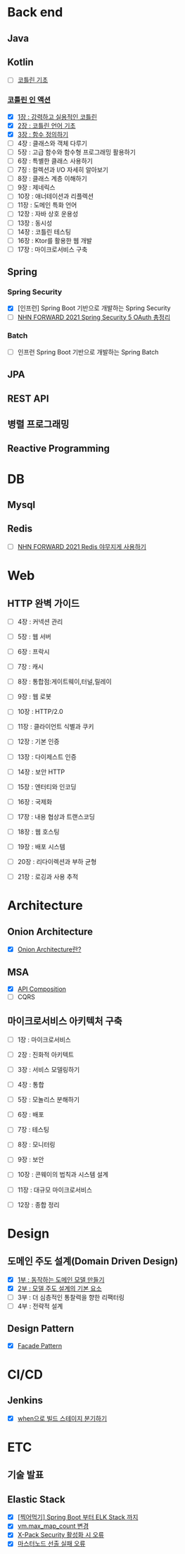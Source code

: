 # Back end
## Java
## Kotlin
- [ ] [코틀린 기초](https://github.com/ParkIlHoon/logical-code/tree/master/kotlin-basic-study)
### [코틀린 인 액션](https://github.com/ParkIlHoon/logical-code/tree/master/kotlin-in-action)
- [X] [1장 : 강력하고 실용적인 코틀린](https://logical-code.tistory.com/220)
- [X] [2장 : 코틀린 언어 기초](https://logical-code.tistory.com/221)
- [X] [3장 : 함수 정의하기](https://logical-code.tistory.com/222)
- [ ] 4장 : 클래스와 객체 다루기
- [ ] 5장 : 고급 함수와 함수형 프로그래밍 활용하기
- [ ] 6장 : 특별한 클래스 사용하기
- [ ] 7징 : 컬렉션과 I/O 자세히 알아보기
- [ ] 8장 : 클래스 계층 이해하기
- [ ] 9장 : 제네릭스
- [ ] 10장 : 애너테이션과 리플렉션
- [ ] 11장 : 도메인 특화 언어
- [ ] 12장 : 자바 상호 운용성
- [ ] 13장 : 동시성
- [ ] 14장 : 코틀린 테스팅
- [ ] 16장 : Ktor를 활용한 웹 개발
- [ ] 17장 : 마이크로서비스 구축
## Spring
### Spring Security
- [X] [인프런] Spring Boot 기반으로 개발하는 Spring Security
- [ ] [NHN FORWARD 2021 Spring Security 5 OAuth 총정리](https://forward.nhn.com/2021/sessions/4)
### Batch
- [ ] 인프런 Spring Boot 기반으로 개발하는 Spring Batch
## JPA
## REST API
## 병렬 프로그래밍
## Reactive Programming


# DB
## Mysql
## Redis
- [ ] [NHN FORWARD 2021 Redis 야무지게 사용하기](https://forward.nhn.com/2021/sessions/16)


# Web
## HTTP 완벽 가이드
- [ ] 4장 : 커넥션 관리
- [ ] 5장 : 웹 서버
- [ ] 6장 : 프락시
- [ ] 7장 : 캐시
- [ ] 8장 : 통합점:게이트웨이,터널,릴레이
- [ ] 9장 : 웹 로봇
- [ ] 10장 : HTTP/2.0
- [ ] 11장 : 클라이언트 식별과 쿠키
- [ ] 12장 : 기본 인증
- [ ] 13장 : 다이제스트 인증
- [ ] 14장 : 보안 HTTP
- [ ] 15장 : 엔터티와 인코딩
- [ ] 16장 : 국제화
- [ ] 17장 : 내용 협상과 트랜스코딩
- [ ] 18장 : 웹 호스팅
- [ ] 19장 : 배포 시스템
- [ ] 20장 : 리다이렉션과 부하 균형
- [ ] 21장 : 로깅과 사용 추적


# Architecture
## Onion Architecture
- [X] [Onion Architecture란?](https://logical-code.tistory.com/217)
## MSA
- [X] [API Composition](https://logical-code.tistory.com/211)
- [ ] CQRS
## 마이크로서비스 아키텍처 구축
- [ ] 1장 : 마이크로서비스
- [ ] 2장 : 진화적 아키텍트
- [ ] 3장 : 서비스 모델링하기
- [ ] 4장 : 통합
- [ ] 5장 : 모놀리스 분해하기
- [ ] 6장 : 배포
- [ ] 7장 : 테스팅
- [ ] 8장 : 모니터링
- [ ] 9장 : 보안
- [ ] 10장 : 콘웨이의 법칙과 시스템 설계
- [ ] 11장 : 대규모 마이크로서비스
- [ ] 12장 : 종합 정리


# Design
## 도메인 주도 설계(Domain Driven Design)
- [X] [1부 : 동작하는 도메인 모델 만들기](https://logical-code.tistory.com/207)
- [X] [2부 : 모델 주도 설계의 기본 요소](https://logical-code.tistory.com/208)
- [ ] 3부 : 더 심층적인 통찰력을 향한 리팩터링
- [ ] 4부 : 전략적 설계
## Design Pattern
- [X] [Facade Pattern](https://logical-code.tistory.com/211)


# CI/CD
## Jenkins
- [X] [when으로 빌드 스테이지 분기하기](https://logical-code.tistory.com/210)


# ETC
## 기술 발표
## Elastic Stack
- [X] [[찍어먹기] Spring Boot 부터 ELK Stack 까지](https://logical-code.tistory.com/199)
- [X] [vm.max_map_count 변경](https://logical-code.tistory.com/213)
- [X] [X-Pack Security 활성화 시 오류](https://logical-code.tistory.com/215)
- [X] [마스터노드 선출 실패 오류](https://logical-code.tistory.com/216)
